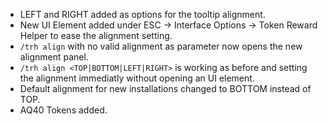 
* LEFT and RIGHT added as options for the tooltip alignment.
* New UI Element added under ESC -> Interface Options -> Token Reward Helper to ease the alignment setting.
* `/trh align` with no valid alignment as parameter now opens the new alignment panel.
* `/trh align <TOP|BOTTOM|LEFT|RIGHT>` is working as before and setting the alignment immediatly without opening an UI element.
* Default alignment for new installations changed to BOTTOM instead of TOP.
* AQ40 Tokens added.